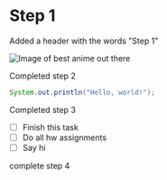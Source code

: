 # Step 1

Added a header with the words "Step 1"

![Image of best anime out there](https://the-comics-journal.sfo3.digitaloceanspaces.com/wp-content/uploads/2019/03/image-1.jpg)

Completed step 2

``` java
System.out.println("Hello, world!");
```

Completed step 3

- [ ] Finish this task
- [ ] Do all hw assignments
- [ ] Say hi

complete step 4
